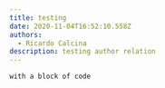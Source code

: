 ```yaml
---
title: testing
date: 2020-11-04T16:52:10.558Z
authors:
  - Ricardo Calcina
description: testing author relation
---
```

```
with a block of code
```